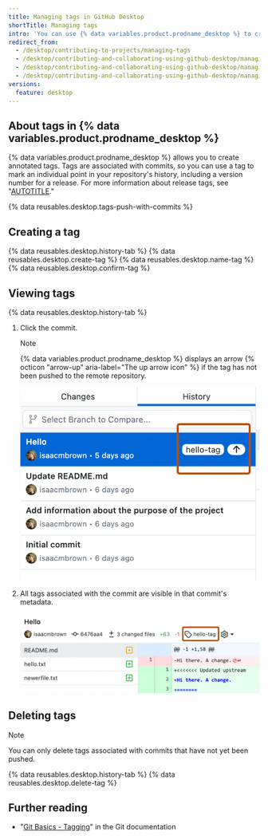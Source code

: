 ```yaml
---
title: Managing tags in GitHub Desktop
shortTitle: Managing tags
intro: 'You can use {% data variables.product.prodname_desktop %} to create, push, and view tags.'
redirect_from:
  - /desktop/contributing-to-projects/managing-tags
  - /desktop/contributing-and-collaborating-using-github-desktop/managing-tags
  - /desktop/contributing-and-collaborating-using-github-desktop/managing-commits/managing-tags
  - /desktop/contributing-and-collaborating-using-github-desktop/managing-commits/managing-tags-in-github-desktop
versions:
  feature: desktop
---
```

## About tags in {% data variables.product.prodname_desktop %}

{% data variables.product.prodname_desktop %} allows you to create annotated tags. Tags are associated with commits, so you can use a tag to mark an individual point in your repository's history, including a version number for a release. For more information about release tags, see "[AUTOTITLE](/repositories/releasing-projects-on-github/about-releases)."

{% data reusables.desktop.tags-push-with-commits %}

## Creating a tag

{% data reusables.desktop.history-tab %}
{% data reusables.desktop.create-tag %}
{% data reusables.desktop.name-tag %}
{% data reusables.desktop.confirm-tag %}

## Viewing tags

{% data reusables.desktop.history-tab %}
1. Click the commit.

   > [!NOTE]
   > {% data variables.product.prodname_desktop %} displays an arrow {% octicon "arrow-up" aria-label="The up arrow icon" %} if the tag has not been pushed to the remote repository.

   ![Screenshot of a list of commits in the "History" tab. Next to a commit, a "hello-tag" label and an "up arrow" icon are outlined in orange.](/assets/images/help/desktop/viewing-tags-in-history.png)

1. All tags associated with the commit are visible in that commit's metadata.

   ![Screenshot of the detailed view of a commit. Above the commit's diff, in the commit's metadata, a tag icon and the label "hello-tag" are outlined in orange.](/assets/images/help/desktop/viewing-tags-in-commit.png)

## Deleting tags

> [!NOTE]
> You can only delete tags associated with commits that have not yet been pushed.

{% data reusables.desktop.history-tab %}
{% data reusables.desktop.delete-tag %}

## Further reading

* "[Git Basics - Tagging](https://git-scm.com/book/en/v2/Git-Basics-Tagging)" in the Git documentation
